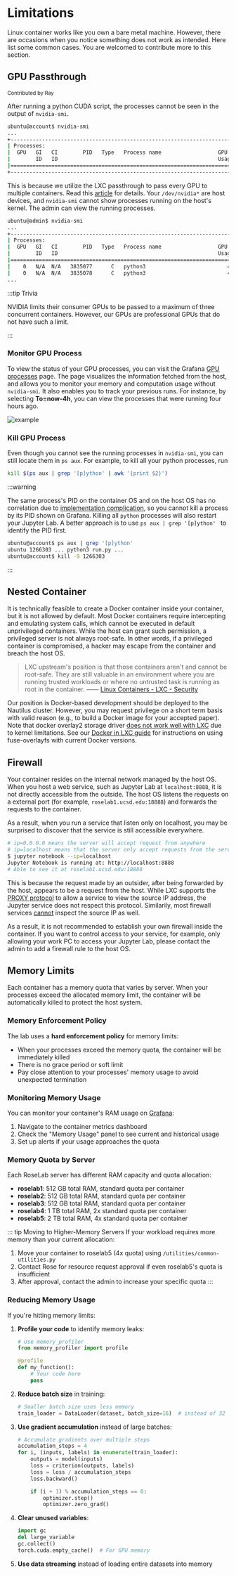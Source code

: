 # Limitations

Linux container works like you own a bare metal machine. However, there are occasions when you notice something does not work as intended. Here list some common cases. You are welcomed to contribute more to this section. 

## GPU Passthrough

<small>Contributed by Ray</small>

After running a python CUDA script, the processes cannot be seen in the output of `nvidia-smi`. 

```bash
ubuntu@account$ nvidia-smi
...                                                                         
+-----------------------------------------------------------------------------+
| Processes:                                                                  |
|  GPU   GI   CI        PID   Type   Process name                  GPU Memory |
|        ID   ID                                                   Usage      |
|=============================================================================|
+-----------------------------------------------------------------------------+
```

This is because we utilize the LXC passthrough to pass every GPU to multiple containers. Read this [article](https://theorangeone.net/posts/lxc-nvidia-gpu-passthrough/) for details. Your `/dev/nvidia*` are host devices, and `nvidia-smi` cannot show processes running on the host's kernel. The admin can view the running processes.

```bash
ubuntu@admin$ nvidia-smi
...
+-----------------------------------------------------------------------------+
| Processes:                                                                  |
|  GPU   GI   CI        PID   Type   Process name                  GPU Memory |
|        ID   ID                                                   Usage      |
|=============================================================================|
|    0   N/A  N/A   3835077      C   python3                          4898MiB |
|    0   N/A  N/A   3835078      C   python3                          4898MiB |
...
```

:::tip Trivia

NVIDIA limits their consumer GPUs to be passed to a maximum of three concurrent containers. However, our GPUs are professional GPUs that do not have such a limit.

:::

### Monitor GPU Process

To view the status of your GPU processes, you can visit the Grafana [GPU processes](http://roselab1.ucsd.edu/grafana/d/0eS-pV1Vk/gpu-usage-by-container?orgId=1) page. The page visualizes the information fetched from the host, and allows you to monitor your memory and computation usage without `nvidia-smi`. It also enables you to track your previous runs. For instance, by selecting **To=now-4h**, you can view the processes that were running four hours ago.

![example](/limit-1.png)

### Kill GPU Process

Even though you cannot see the running processes in `nvidia-smi`, you can still locate them in `ps aux`. For example, to kill all your python processes, run

```bash
kill $(ps aux | grep '[p]ython' | awk '{print $2}')
```

:::warning

The same process's PID on the container OS and on the host OS has no correlation due to [implementation complication](https://github.com/lxc/lxd/issues/3485), so you cannot kill a process by its PID shown on Grafana. Killing all `python` processes will also restart your Jupyter Lab. A better approach is to use `ps aux | grep '[p]ython' ` to identify the PID first.

```bash
ubuntu@account$ ps aux | grep '[p]ython'
ubuntu 1266303 ... python3 run.py ...
ubuntu@account$ kill -9 1266303
```

:::

## Nested Container

It is technically feasible to create a Docker container inside your container, but it is not allowed by default. Most Docker containers require intercepting and emulating system calls, which cannot be executed in default unprivileged containers. While the host can grant such permission, a privileged server is not always root-safe. In other words, if a privileged container is compromised, a hacker may escape from the container and breach the host OS.

> LXC upstream's position is that those containers aren't and cannot be root-safe. They are still valuable in an environment where you are running trusted workloads or where no untrusted task is running as root in the container. —— [Linux Containers - LXC - Security](https://linuxcontainers.org/lxc/security/)

Our position is Docker-based development should be deployed to the Nautilus cluster. However, you may request privilege on a short term basis with valid reason (e.g., to build a Docker image for your accepted paper). Note that docker overlay2 storage driver [does not work well with LXC](https://discuss.linuxcontainers.org/t/problem-running-docker-inside-lxc-container/10392) due to kernel limitations. See our [Docker in LXC guide](./docker.md) for instructions on using fuse-overlayfs with current Docker versions.


## Firewall

Your container resides on the internal network managed by the host OS. When you host a web service, such as Jupyter Lab at `localhost:8888`, it is not directly accessible from the outside. The host OS listens the requests on a external port (for example, `roselab1.ucsd.edu:18888`) and forwards the requests to the container. 

As a result, when you run a service that listen only on localhost, you may be surprised to discover that the service is still accessible everywhere.

```bash
# ip=0.0.0.0 means the server will accept request from anywhere
# ip=localhost means that the server only accept requests from the server
$ jupyter notebook --ip=localhost 
Jupyter Notebook is running at: http://localhost:8888
# Able to see it at roselab1.ucsd.edu:18888
```

This is because the request made by an outsider, after being forwarded by the host, appears to be a request from the host. While LXC supports the [PROXY protocol](http://www.haproxy.org/download/1.9/doc/proxy-protocol.txt) to allow a service to view the source IP address, the Jupyter service does not respect this protocol. Similarily, most firewall services [cannot](https://access.redhat.com/discussions/3194752) inspect the source IP as well.

As a result, it is not recommended to establish your own firewall inside the container. If you want to control access to your service, for example, only allowing your work PC to access your Jupyter Lab, please contact the admin to add a firewall rule to the host OS.

## Memory Limits

Each container has a memory quota that varies by server. When your processes exceed the allocated memory limit, the container will be automatically killed to protect the host system.

### Memory Enforcement Policy

The lab uses a **hard enforcement policy** for memory limits:
- When your processes exceed the memory quota, the container will be immediately killed
- There is no grace period or soft limit
- Pay close attention to your processes' memory usage to avoid unexpected termination

### Monitoring Memory Usage

You can monitor your container's RAM usage on [Grafana](http://roselab1.ucsd.edu/grafana/):

1. Navigate to the container metrics dashboard
2. Check the "Memory Usage" panel to see current and historical usage
3. Set up alerts if your usage approaches the quota

### Memory Quota by Server

Each RoseLab server has different RAM capacity and quota allocation:

- **roselab1**: 512 GB total RAM, standard quota per container
- **roselab2**: 512 GB total RAM, standard quota per container
- **roselab3**: 512 GB total RAM, standard quota per container
- **roselab4**: 1 TB total RAM, 2x standard quota per container
- **roselab5**: 2 TB total RAM, 4x standard quota per container

::: tip Moving to Higher-Memory Servers
If your workload requires more memory than your current allocation:
1. Move your container to roselab5 (4x quota) using `/utilities/common-utilities.py`
2. Contact Rose for resource request approval if even roselab5's quota is insufficient
3. After approval, contact the admin to increase your specific quota
:::

### Reducing Memory Usage

If you're hitting memory limits:

1. **Profile your code** to identify memory leaks:
   ```python
   # Use memory_profiler
   from memory_profiler import profile

   @profile
   def my_function():
       # Your code here
       pass
   ```

2. **Reduce batch size** in training:
   ```python
   # Smaller batch size uses less memory
   train_loader = DataLoader(dataset, batch_size=16)  # instead of 32
   ```

3. **Use gradient accumulation** instead of large batches:
   ```python
   # Accumulate gradients over multiple steps
   accumulation_steps = 4
   for i, (inputs, labels) in enumerate(train_loader):
       outputs = model(inputs)
       loss = criterion(outputs, labels)
       loss = loss / accumulation_steps
       loss.backward()

       if (i + 1) % accumulation_steps == 0:
           optimizer.step()
           optimizer.zero_grad()
   ```

4. **Clear unused variables**:
   ```python
   import gc
   del large_variable
   gc.collect()
   torch.cuda.empty_cache()  # For GPU memory
   ```

5. **Use data streaming** instead of loading entire datasets into memory



